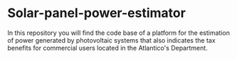 # Solar-panel-power-estimator
In this repository you will find the code base of a platform for the estimation of power generated by photovoltaic systems that also indicates the tax benefits for commercial users located in the Atlantico's Department.
